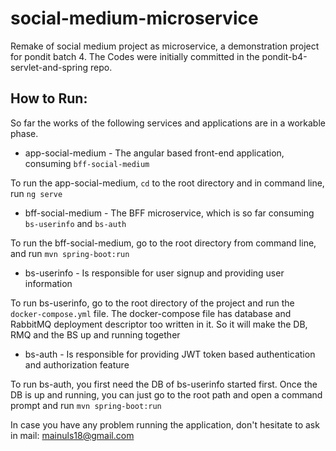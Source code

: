 # social-medium-microservice
Remake of social medium project as microservice, a demonstration project for pondit batch 4. The Codes were initially committed in the pondit-b4-servlet-and-spring repo.

## How to Run:
So far the works of the following services and applications are in a workable phase.
- app-social-medium - The angular based front-end application, consuming ``bff-social-medium``

To run the app-social-medium, `cd` to the root directory and in command line, run `ng serve`

- bff-social-medium - The BFF microservice, which is so far consuming ``bs-userinfo`` and ``bs-auth``

To run the bff-social-medium, go to the root directory from command line, and run ``mvn spring-boot:run``

- bs-userinfo - Is responsible for user signup and providing user information

To run bs-userinfo, go to the root directory of the project and run the `docker-compose.yml` file. The docker-compose file has database and RabbitMQ deployment descriptor too written in it. So it will make the DB, RMQ and the BS up and running together

- bs-auth - Is responsible for providing JWT token based authentication and authorization feature

To run bs-auth, you first need the DB of bs-userinfo started first. Once the DB is up and running, you can just go to the root path and open a command prompt and run ``mvn spring-boot:run``

In case you have any problem running the application, don't hesitate to ask in mail: mainuls18@gmail.com

